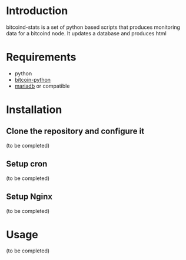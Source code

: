 # Introduction

bitcoind-stats is a set of python based scripts that produces monitoring data for a bitcoind node.  It updates a database and produces html 

# Requirements

* python
* [bitcoin-python](https://en.bitcoin.it/wiki/Bitcoin-python)
* [mariadb](https://mariadb.org/download/) or compatible

# Installation

## Clone the repository and configure it

(to be completed)

## Setup cron

(to be completed)

## Setup Nginx

(to be completed)

# Usage

(to be completed)

